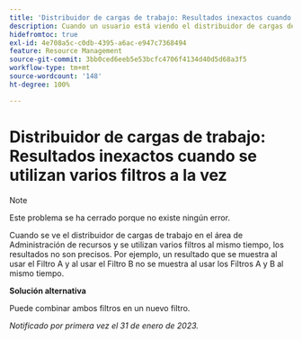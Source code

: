 ```yaml
---
title: 'Distribuidor de cargas de trabajo: Resultados inexactos cuando se utilizan varios filtros a la vez'
description: Cuando un usuario está viendo el distribuidor de cargas de trabajo y utiliza varios filtros al mismo tiempo, los resultados no son precisos. Por ejemplo, un resultado que se muestra al usar el Filtro A y al usar el Filtro B no se muestra al usar los Filtros A y B al mismo tiempo.
hidefromtoc: true
exl-id: 4e708a5c-c0db-4395-a6ac-e947c7368494
feature: Resource Management
source-git-commit: 3bb0ced6eeb5e53bcfc4706f4134d40d5d68a3f5
workflow-type: tm+mt
source-wordcount: '148'
ht-degree: 100%

---
```


# Distribuidor de cargas de trabajo: Resultados inexactos cuando se utilizan varios filtros a la vez

>[!NOTE]
>
>Este problema se ha cerrado porque no existe ningún error.

Cuando se ve el distribuidor de cargas de trabajo en el área de Administración de recursos y se utilizan varios filtros al mismo tiempo, los resultados no son precisos. Por ejemplo, un resultado que se muestra al usar el Filtro A y al usar el Filtro B no se muestra al usar los Filtros A y B al mismo tiempo.

**Solución alternativa**

Puede combinar ambos filtros en un nuevo filtro.

_Notificado por primera vez el 31 de enero de 2023._
